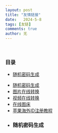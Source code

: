 ```yaml
---
layout: post
title: "友情链接"
date:   2024-5-8
tags: [友链]
comments: true
author: 无
---
```


<!-- more -->
<br>

### 目录

  - [随机密码生成](#随机密码生成)

<ul>
  <li> <a href="https://tool.ip138.com/random">随机密码生成</a> </li>
  <li> <a href="https://www.xunjietupian.com">图片在线转换</a> </li>
  <li> <a href="https://app.xunjieshipin.com">视频在线转换</a> </li>
  <li> <a href="https://picui.cn/upload">在线图床</a> </li>
  <li> <a href="https://bitpie.zendesk.com/hc/zh-cn/articles/4402595605519-%E5%A6%82%E4%BD%95%E7%94%B3%E8%AF%B7%E8%8B%B9%E6%9E%9C%E6%B5%B7%E5%A4%96-Apple-ID">苹果海外ID注册教程</a> </li>

</ul>

- ### 随机密码生成

